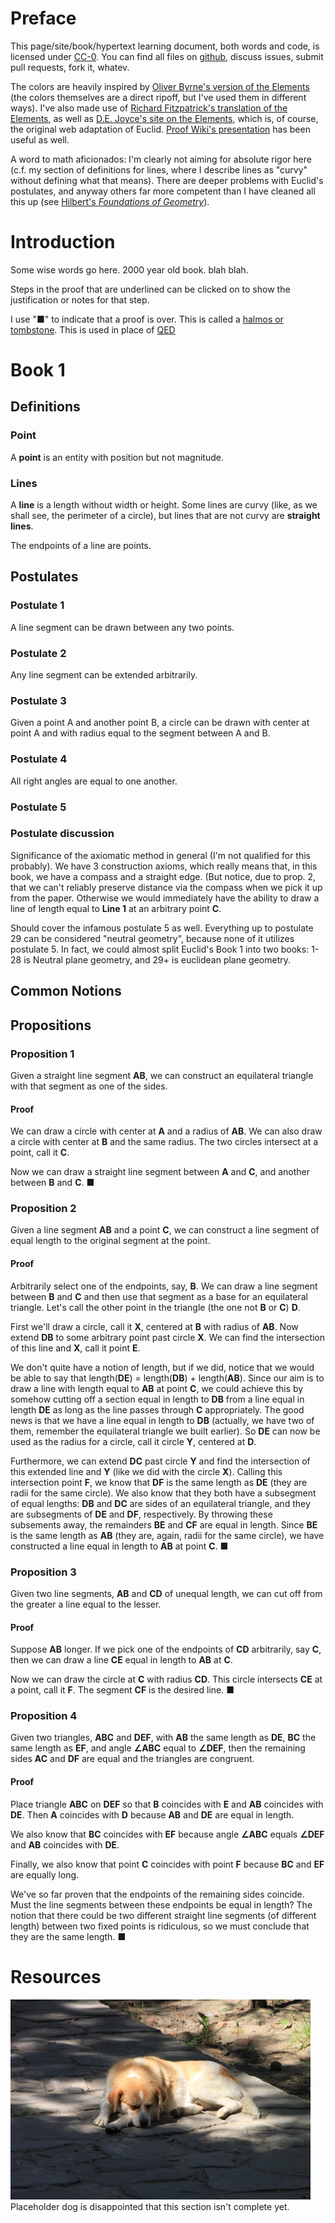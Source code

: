 # Preface

This page/site/book/hypertext learning document, both words and code, is licensed under [CC-0](http://creativecommons.org/publicdomain/zero/1.0/). You can find all files on [github](https://github.com/fred6/eucele), discuss issues, submit pull requests, fork it, whatev.

The colors are heavily inspired by [Oliver Byrne's version of the Elements](http://www.math.ubc.ca/~cass/Euclid/byrne.html) (the colors themselves are a direct ripoff, but I've used them in different ways). I've also made use of [Richard Fitzpatrick's translation of the Elements](http://farside.ph.utexas.edu/euclid.html), as well as [D.E. Joyce's site on the Elements](http://aleph0.clarku.edu/~djoyce/java/elements/bookI/bookI.html), which is, of course, the original web adaptation of Euclid. [Proof Wiki's presentation](http://www.proofwiki.org/wiki/ProofWiki:Books/Euclid/The_Elements) has been useful as well.

A word to math aficionados: I'm clearly not aiming for absolute rigor here (c.f. my section of definitions for lines, where I describe lines as "curvy" without defining what that means). There are deeper problems with Euclid's postulates, and anyway others far more competent than I have cleaned all this up (see [Hilbert's *Foundations of Geometry*](http://en.wikipedia.org/wiki/Hilbert's_axioms)).

# Introduction

Some wise words go here. 2000 year old book. blah blah.

Steps in the proof that are underlined can be clicked on to show the justification or notes for that step.

I use "■" to indicate that a proof is over. This is called a [halmos or tombstone](http://en.wikipedia.org/wiki/Tombstone_(typography)). This is used in place of [QED](http://en.wikipedia.org/wiki/Q.E.D.)

# Book 1
## Definitions
### Point
A **point** is an entity with position but not magnitude.

### Lines
A **line** is a length without width or height. Some lines are curvy (like, as  we shall see, the perimeter of a circle), but lines that are not curvy are **straight lines**. 

The endpoints of a line are points.

## Postulates
### Postulate 1
A line segment can be drawn between any two points.

### Postulate 2
Any line segment can be extended arbitrarily.

### Postulate 3
Given a point A and another point B, a circle can be drawn with center at point A and with radius equal to the segment between A and B.

### Postulate 4
All right angles are equal to one another.

### Postulate 5
### Postulate discussion
Significance of the axiomatic method in general (I'm not qualified for this probably). We have 3 construction axioms, which really means that, in this book, we have a compass and a straight edge. (But notice, due to prop. 2, that we can't reliably preserve distance via the compass when we pick it up from the paper. Otherwise we would immediately have the ability to draw a line of length equal to **Line 1** at an arbitrary point **C**.

Should cover the infamous postulate 5 as well. Everything up to postulate 29 can be considered "neutral geometry", because none of it utilizes postulate 5. In fact, we could almost split Euclid's Book 1 into two books: 1-28 is Neutral plane geometry, and 29+ is euclidean plane geometry.

## Common Notions
## Propositions
### Proposition 1
Given a straight line segment **AB**, we can construct an equilateral triangle with that segment as one of the sides.

<div id="Rprop1" class="raph_container"></div>

#### Proof
<span id="prop1_1" class="proofstep e_post3">We can draw a circle with center at **A** and a radius of **AB**.</span> <span id="prop1_2" class="proofstep e_post3">We can also draw a circle with center at **B** and the same radius.</span> <span id="prop1_3" class="proofstep e_note1">The two circles intersect at a point, call it **C**.</span>

<span id="prop1_4" class="proofstep e_post1">Now we can draw a straight line segment between **A** and **C**,</span> and <span id="prop1_5" class="proofstep e_post1">another between **B** and **C**.</span> ■


### Proposition 2
Given a line segment **AB** and a point **C**, we can construct a line segment of equal length to the original segment at the point.

<div id="Rprop2" class="raph_container"></div>

#### Proof
Arbitrarily select one of the endpoints, say, **B**. <span id="prop2_1" class="proofstep e_post1">We can draw a line segment between **B** and **C**</span> and then <span id="prop2_2" class="proofstep e_prop1">use that segment as a base for an equilateral triangle.</span> Let's call the other point in the triangle (the one not **B** or **C**) **D**.

<span id="prop2_3" class="proofstep e_post3">First we'll draw a circle, call it **X**, centered at **B** with radius of **AB**.</span> <span id="prop2_4" class="proofstep e_post2">Now extend **DB** to some arbitrary point past circle **X**.</span> <span id="prop2_5" class="proofstep e_note2">We can find the intersection of this line and **X**, call it point **E**.</span>

We don't quite have a notion of length, but if we did, notice that we would be able to say that length(**DE**) = length(**DB**) + length(**AB**). Since our aim is to draw a line with length equal to **AB** at point **C**, we could achieve this by somehow cutting off a section equal in length to **DB** from a line equal in length **DE** as long as the line passes through **C** appropriately. The good news is that we have a line equal in length to **DB** (actually, we have two of them, remember the equilateral triangle we built earlier). So <span id="prop2_6" class="proofstep e_post3">**DE** can now be used as the radius for a circle, call it circle **Y**,  centered at **D**.</span>

Furthermore, <span id="prop2_7" class="proofstep e_post2">we can extend **DC** past circle **Y**</span> and <span id="prop2_8" class="proofstep e_note2">find the intersection of this extended line and **Y**</span> (like we did with the circle **X**). Calling this intersection point **F**, we know that **DF** is the same length as **DE** (they are radii for the same circle). We also know that they both have a subsegment of equal lengths: **DB** and **DC** are sides of an equilateral triangle, and they are subsegments of **DE** and **DF**, respectively. By throwing these subsements away, the remainders **BE** and **CF** are equal in length. Since **BE** is the same length as **AB** (they are, again, radii for the same circle), we have constructed a line equal in length to **AB** at point **C**. ■

### Proposition 3
Given two line segments, **AB** and **CD** of unequal length, we can cut off from the greater a line equal to the lesser.

<div id="Rprop3" class="raph_container"></div>

#### Proof
Suppose **AB** longer. If we pick one of the endpoints of **CD** arbitrarily, say **C**, then <span id="prop3_1" class="proofstep e_prop2">we can draw a line **CE** equal in length to **AB** at **C**.</span>

<span id="prop3_2" class="proofstep e_post3">Now we can draw the circle at **C** with radius **CD**.</span> <span id="prop3_3" class="proofstep e_note2">This circle intersects  **CE** at a point, call it **F**.</span> The segment **CF** is the desired line. ■


### Proposition 4
Given two triangles, **ABC** and **DEF**, with **AB** the same length as **DE**, **BC** the same length as **EF**, and angle **∠ABC** equal to **∠DEF**, then the  remaining sides **AC** and **DF** are equal and the triangles are congruent.

<div id="Rprop4" class="raph_container"></div>

#### Proof
<span id="prop4_1" class="proofstep e_note3">Place triangle **ABC** on **DEF** so that **B** coincides with **E** and **AB** coincides with **DE**.</span> Then **A** coincides with **D** because <span id="prop4_2" class="proofstep e_note0">**AB** and **DE** are equal in length.</span>

We also know that **BC** coincides with **EF** because <span id="prop4_3" class="proofstep e_note0">angle **∠ABC** equals **∠DEF** and **AB** coincides with **DE**.</span>

Finally, we also know that point **C** coincides with point **F** because <span id="prop4_3" class="proofstep e_note0">**BC** and **EF** are equally long.</span>

We've so far proven that the endpoints of the remaining sides coincide. Must the line segments between these endpoints be equal in length? <span id="prop4_4" class="proofstep e_note4">The notion that there could be two different straight line segments (of different length) between two fixed points is ridiculous, so we must conclude that they are the same length.</span> ■


<div id="post-1" style="display: none">**Postulate 1** - A line segment can be constructed between any two points.</div>

<div id="post-2" style="display: none">**Postulate 2** - A line segment can be extended indefinitely.</div>

<div id="post-3" style="display: none">**Postulate 3** - Given a radius, a circle centered at any given point can be constructed.</div>

<div id="prop-1" style="display: none">**Proposition 1** - Given a line segment, we can construct an equilateral triangle with the segment as one of the sides.</div>

<div id="prop-2" style="display: none">**Proposition 2** - Given a line segment, we can construct an equal line at an arbitrary given point.</div>

<div id="note-0" style="display: none">Given.</div>

<div id="note-1" style="display: none">Euclid doesn't really prove that the two circles must intersect, he basically assumes it. You need an additional postulate to cover this.</div>

<div id="note-2" style="display: none">I'm not sure if this is technically proved, but it's kind of obvious, since we *built* the line so that it would intersect the circle. If it's not rigorously proved, it's a technicality not worth paying attention to.</div>

<div id="note-3" style="display: none">**Superposition** - Euclid infamously doesn't axiomatize this operation. There is no explanation given for what, exactly, placing one figure on another means, nor is there any justification given for its validity. Hilbert proves proposition 4 essentially by assuming it to be true. The description given by Euclid is very intuitive-sounding, at least.</div>

<div id="note-4" style="display: none">Unfortunately, something seeming "ridiculous" is not a sufficient criterion for taking it to be true. Our axioms could simply be deficient. This is another hole that we need to patch in the presentation, which we could do with an axiom like this: *Exactly one line segment can be drawn between any two points*</div>

# Resources
![Placeholder dog is disappointed](/img/placeholder_dog.jpg)
Placeholder dog is disappointed that this section isn't complete yet.
